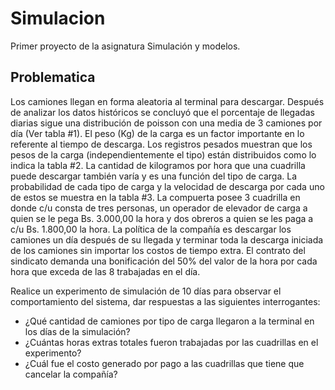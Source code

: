 # Simulacion

Primer proyecto de la asignatura Simulación y modelos.

## Problematica
Los camiones llegan en forma aleatoria al terminal para descargar. Después de analizar los datos históricos se concluyó que el porcentaje de llegadas diarias sigue una distribución de poisson con una media de 3 camiones por día (Ver tabla #1). El peso (Kg) de la carga es un factor importante en lo referente al tiempo de descarga. Los registros pesados muestran que los pesos de la carga (independientemente el tipo) están distribuidos como lo indica la tabla #2. La cantidad de kilogramos por hora que una cuadrilla puede descargar también varía y es una función del tipo de carga. La probabilidad de cada tipo de carga y la velocidad de descarga por cada uno de estos se muestra en la tabla #3. La compuerta posee 3 cuadrilla en donde c/u consta de tres personas, un operador de elevador de carga a quien se le pega Bs. 3.000,00 la hora y dos obreros a quien se les paga a c/u Bs. 1.800,00 la hora. La política de la compañía es descargar los camiones un día después de su llegada y terminar toda la descarga iniciada de los camiones sin importar los costos de tiempo extra. El contrato del sindicato demanda una bonificación del 50% del valor de la hora por cada hora que exceda de las 8 trabajadas en el día.

Realice un experimento de simulación de 10 días para observar el comportamiento del sistema, dar respuestas a las siguientes interrogantes: 
- ¿Qué cantidad de camiones por tipo de carga llegaron a la terminal en los días de la simulación? 
- ¿Cuántas horas extras totales fueron trabajadas por las cuadrillas en el experimento?
- ¿Cuál fue el costo generado por pago a las cuadrillas que tiene que cancelar la compañía?
